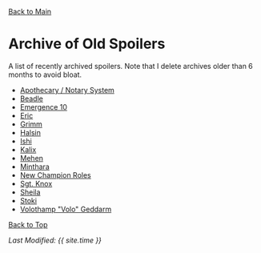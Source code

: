 [Back to Main](index.md)

# Archive of Old Spoilers

A list of recently archived spoilers. Note that I delete archives older than 6 months to avoid bloat.

* [Apothecary / Notary System](archive/apothecary_notary.md)
* [Beadle](archive/beadle.md)
* [Emergence 10](archive/emergence_10.md)
* [Eric](archive/eric.md)
* [Grimm](archive/grimm.md)
* [Halsin](archive/halsin.md)
* [Ishi](archive/ishi.md)
* [Kalix](archive/kalix.md)
* [Mehen](archive/mehen.md)
* [Minthara](archive/minthara.md)
* [New Champion Roles](archive/new_champion_roles.md)
* [Sgt. Knox](archive/sgtknox.md)
* [Sheila](archive/sheila.md)
* [Stoki](archive/stoki.md)
* [Volothamp "Volo" Geddarm](archive/volo.md)

[Back to Top](#top)

*Last Modified: {{ site.time }}*